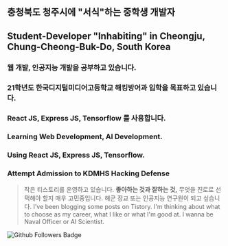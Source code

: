 
## 충청북도 청주시에 "서식"하는 중학생 개발자
## Student-Developer "Inhabiting" in Cheongju, Chung-Cheong-Buk-Do, South Korea

### 웹 개발, 인공지능 개발을 공부하고 있습니다.
### 21학년도 한국디지털미디어고등학교 해킹방어과 입학을 목표하고 있습니다.
### React JS, Express JS, Tensorflow 를 사용합니다.
### Learning Web Development, AI Development.
### Using React JS, Express JS, Tensorflow.
### Attempt Admission to KDMHS Hacking Defense

> 작은 티스토리를 운영하고 있습니다.
> **좋아하는 것과 잘하는 것,** 무엇을 진로로 선택해야 할지 매우 고민중입니다.
> 해군 장교 또는 인공지능 연구원이 되고 싶습니다.
> I've been blogging some posts on Tistory.
> I'm thinking about what to choose as my career, what I like or what I'm good at.
> I wanna be Naval Officer or AI Scientist.

![Github Followers Badge](https://img.shields.io/github/followers/cbj0523?label=Github%20Followers&style=flat-square)
